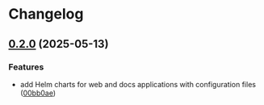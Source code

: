 # Changelog

## [0.2.0](https://github.com/GVengelen/ready-changeset-argo/compare/web-helm-0.1.0...web-helm-0.2.0) (2025-05-13)


### Features

* add Helm charts for web and docs applications with configuration files ([00bb0ae](https://github.com/GVengelen/ready-changeset-argo/commit/00bb0aec36a20d117498173e9467dc9fee188af9))
